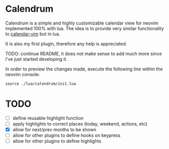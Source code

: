 # Calendrum

Calendrum is a simple and highly customizable calendar view for neovim
implemented 100% with lua. The idea is to provide very similar functionality to
[calendar-vim](https://github.com/mattn/calendar-vim/) but in lua.

It is also my first plugin, therefore any help is appreciated.

TODO: continue README, it does not make sense to add much more since I've just
started developing it.

In order to preview the changes made, execute the following line within the
neovim console:

```
source ./lua/calendrum/init.lua
```

# TODO

- [ ] define reusable highlight function
- [ ] apply highlights to correct places (today, weekend, actions, etc)
- [x] allow for next/prev months to be shown
- [ ] allow for other plugins to define hooks on keypress
- [ ] allow for other plugins to define highlights
